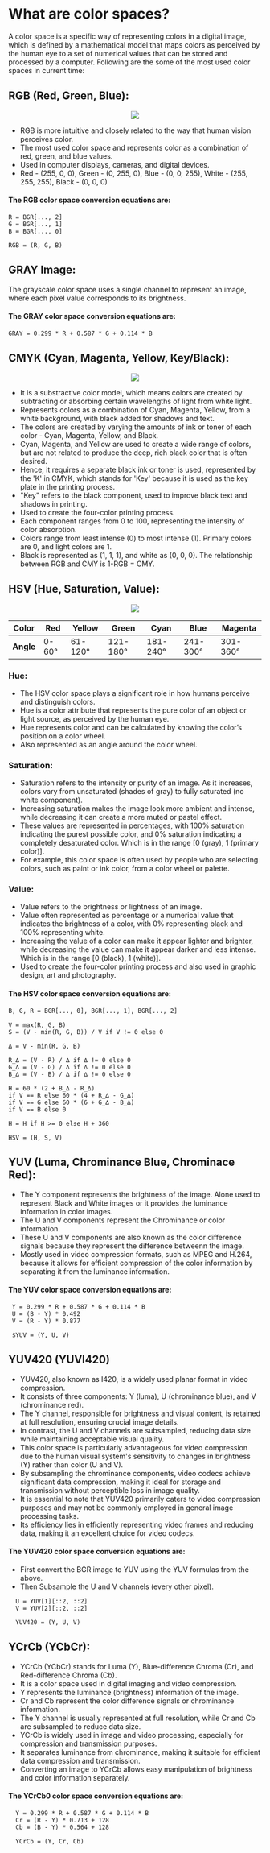 # What are color spaces?

A color space is a specific way of representing colors in a digital image, which is defined by a mathematical model that maps colors as perceived by the human eye to
a set of numerical values that can be stored and processed by a computer. Following are the some of the most used color spaces in current time:

## RGB (Red, Green, Blue):

<p align="center">
  <img src="https://github.com/ImRoke/Principles-of-Digital-Image-Processing-with-OpenCV-Python/blob/main/DIP-Images/Color%20Spaces.png">
</p>

  * RGB is more intuitive and closely related to the way that human vision perceives color.
  * The most used color space and represents color as a combination of red, green, and blue values.
  * Used in computer displays, cameras, and digital devices.
  * Red - (255, 0, 0), Green - (0, 255, 0), Blue - (0, 0, 255), White - (255, 255, 255), Black - (0, 0, 0)

#### The RGB color space conversion equations are:
```
R = BGR[..., 2]
G = BGR[..., 1]
B = BGR[..., 0]

RGB = (R, G, B)
```
    

## GRAY Image:

The grayscale color space uses a single channel to represent an image, where each pixel value corresponds to its brightness. 

#### The GRAY color space conversion equations are:
```
GRAY = 0.299 * R + 0.587 * G + 0.114 * B
```
## CMYK (Cyan, Magenta, Yellow, Key/Black):

<p align="center">
  <img src="https://learn.microsoft.com/en-us/windows/win32/wcs/images/cmyclrs1.png">
</p>

  * It is a substractive color model, which means colors are created by subtracting or absorbing certain wavelengths of light from white light.
  * Represents colors as a combination of Cyan, Magenta, Yellow, from a white background, with black added for shadows and text.
  * The colors are created by varying the amounts of ink or toner of each color - Cyan, Magenta, Yellow, and Black.
  * Cyan, Magenta, and Yellow are used to create a wide range of colors, but are not related to produce the deep, rich black color that is often desired.
  * Hence, it requires a separate black ink or toner is used, represented by the 'K' in CMYK, which stands for 'Key' because it is used as the key plate in the printing process.
  * "Key" refers to the black component, used to improve black text and shadows in printing.
  * Used to create the four-color printing process.
  * Each component ranges from 0 to 100, representing the intensity of color absorption.
  * Colors range from least intense (0) to most intense (1). Primary colors are 0, and light colors are 1.
  * Black is represented as (1, 1, 1), and white as (0, 0, 0). The relationship between RGB and CMY is 1-RGB = CMY.

## HSV (Hue, Saturation, Value):
 
<p align="center">
  <img src="https://learn.microsoft.com/en-us/windows/win32/wcs/images/hsvline.png">
</p>

| **Color** | Red     | Yellow  | Green  | Cyan    | Blue   | Magenta |
|-----------|---------|---------|--------|---------|--------|---------|
| **Angle** | 0-60°   | 61-120° | 121-180°| 181-240°| 241-300°| 301-360°|

 ### Hue:
 
  * The HSV color space plays a significant role in how humans perceive and distinguish colors. 
  * Hue is a color attribute that represents the pure color of an object or light source, as perceived by the human eye.
  * Hue represents color and can be calculated by knowing the color’s position on a color wheel.
  * Also represented as an angle around the color wheel. 

 ### Saturation:
 
  * Saturation refers to the intensity or purity of an image. As it increases, colors vary from unsaturated (shades of gray) to fully saturated (no white component).
  * Increasing saturation makes the image look more ambient and intense, while decreasing it can create a more muted or pastel effect.
  * These values are represented in percentages, with 100% saturation indicating the purest possible color, and 0% saturation indicating a completely desaturated color. Which is in the range [0 (gray), 1 (primary color)]. 
  * For example, this color space is often used by people who are selecting colors, such as paint or ink color, from a color wheel or palette.

### Value:

  * Value refers to the brightness or lightness of an image.
  * Value often represented as percentage or a numerical value that indicates the brightness of a color, with 0% representing black and 100% representing white. 
  * Increasing the value of a color can make it appear lighter and brighter, while decreasing the value can make it appear darker and less intense. Which is in the range [0 (black), 1 (white)].
  * Used to create the four-color printing process and also used in graphic design, art and photography.

#### The HSV color space conversion equations are:
```
B, G, R = BGR[..., 0], BGR[..., 1], BGR[..., 2]

V = max(R, G, B)
S = (V - min(R, G, B)) / V if V != 0 else 0

∆ = V - min(R, G, B)

R_∆ = (V - R) / ∆ if ∆ != 0 else 0
G_∆ = (V - G) / ∆ if ∆ != 0 else 0
B_∆ = (V - B) / ∆ if ∆ != 0 else 0

H = 60 * (2 + B_∆ - R_∆)
if V == R else 60 * (4 + R_∆ - G_∆)
if V == G else 60 * (6 + G_∆ - B_∆)
if V == B else 0

H = H if H >= 0 else H + 360

HSV = (H, S, V)
```

## YUV (Luma, Chrominance Blue, Chrominace Red):

  * The Y component represents the brightness of the image. Alone used to represent Black and White images or it provides the luminance information in color images. 
  * The U and V components represent the Chrominance or color information.
  * These U and V components are also known as the color difference signals because they represent the difference betweenn the image.
  * Mostly used in video compression formats, such as MPEG and H.264, because it allows for efficient compression of the color information by separating it from the luminance information. 

#### The YUV color space conversion equations are:
```
 Y = 0.299 * R + 0.587 * G + 0.114 * B
 U = (B - Y) * 0.492
 V = (R - Y) * 0.877
 
 $YUV = (Y, U, V)
```
## YUV420 (YUVI420)

 * YUV420, also known as I420, is a widely used planar format in video compression.
 * It consists of three components: Y (luma), U (chrominance blue), and V (chrominance red).
 * The Y channel, responsible for brightness and visual content, is retained at full resolution, ensuring crucial image details.
 * In contrast, the U and V channels are subsampled, reducing data size while maintaining acceptable visual quality.
 * This color space is particularly advantageous for video compression due to the human visual system's sensitivity to changes in brightness (Y) rather than color (U and V).
 * By subsampling the chrominance components, video codecs achieve significant data compression, making it ideal for storage and transmission without perceptible loss in image quality.
 * It is essential to note that YUV420 primarily caters to video compression purposes and may not be commonly employed in general image processing tasks.
 * Its efficiency lies in efficiently representing video frames and reducing data, making it an excellent choice for video codecs.

#### The YUV420 color space conversion equations are:

* First convert the BGR image to YUV using the YUV formulas from the above.
* Then Subsample the U and V channels (every other pixel).
```
  U = YUV[1][::2, ::2]
  V = YUV[2][::2, ::2]

  YUV420 = (Y, U, V)
```
## YCrCb (YCbCr):

 * YCrCb (YCbCr) stands for Luma (Y), Blue-difference Chroma (Cr), and Red-difference Chroma (Cb).
 * It is a color space used in digital imaging and video compression.
 * Y represents the luminance (brightness) information of the image.
 * Cr and Cb represent the color difference signals or chrominance information.
 * The Y channel is usually represented at full resolution, while Cr and Cb are subsampled to reduce data size.
 * YCrCb is widely used in image and video processing, especially for compression and transmission purposes.
 * It separates luminance from chrominance, making it suitable for efficient data compression and transmission.
 * Converting an image to YCrCb allows easy manipulation of brightness and color information separately.

#### The YCrCb0 color space conversion equations are:
```
  Y = 0.299 * R + 0.587 * G + 0.114 * B
  Cr = (R - Y) * 0.713 + 128
  Cb = (B - Y) * 0.564 + 128

  YCrCb = (Y, Cr, Cb)
```
